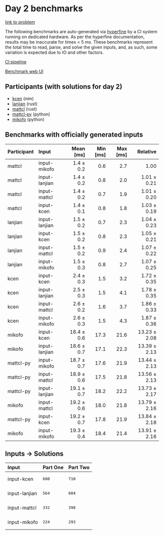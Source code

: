 # Day 2 benchmarks

[link to problem](https://adventofcode.com/2024/day/2)

The following benchmarks are auto-generated via
[hyperfine](https://github.com/sharkdp/hyperfine) by a CI system running on
dedicated hardware. As per the hyperfine documentation, results may be
inaccurate for times < 5 ms. These benchmarks represent the total time to read,
parse, and solve the given inputs, and, as such, some variation is expected due
to IO and other factors.

[CI pipeline](http://ci.papercode.net:8080/teams/main/pipelines/aoc2024)

[Benchmark web UI](https://aoc.ancalagon.black)


## Participants (with solutions for day 2)

- [kcen](https://github.com/kcen/aoc2024) (nim)
- [lanjian](https://github.com/lanjian/aoc-2024) (rust)
- [mattcl](https://github.com/mattcl/aoc2024) (rust)
- [mattcl-py](https://github.com/mattcl/aoc2024-py) (python)
- [mikofo](https://github.com/mikofo/aoc2024) (python)


## Benchmarks with officially generated inputs

| Participant | Input | Mean [ms] | Min [ms] | Max [ms] | Relative |
|:---|:---|---:|---:|---:|---:|
| mattcl | input-mikofo | 1.4 ± 0.2 | 0.6 | 2.7 | 1.00 |
| mattcl | input-lanjian | 1.4 ± 0.2 | 0.8 | 2.0 | 1.01 ± 0.21 |
| mattcl | input-mattcl | 1.4 ± 0.2 | 0.7 | 1.9 | 1.01 ± 0.20 |
| mattcl | input-kcen | 1.4 ± 0.1 | 0.8 | 1.8 | 1.03 ± 0.19 |
| lanjian | input-lanjian | 1.5 ± 0.2 | 0.7 | 2.3 | 1.04 ± 0.23 |
| lanjian | input-kcen | 1.5 ± 0.2 | 0.8 | 2.3 | 1.05 ± 0.21 |
| lanjian | input-mattcl | 1.5 ± 0.2 | 0.9 | 2.4 | 1.07 ± 0.22 |
| lanjian | input-mikofo | 1.5 ± 0.3 | 0.8 | 2.7 | 1.07 ± 0.25 |
| kcen | input-kcen | 2.4 ± 0.3 | 1.5 | 3.2 | 1.72 ± 0.35 |
| kcen | input-lanjian | 2.5 ± 0.3 | 1.5 | 4.1 | 1.78 ± 0.35 |
| kcen | input-mattcl | 2.6 ± 0.2 | 1.6 | 3.7 | 1.86 ± 0.33 |
| kcen | input-mikofo | 2.6 ± 0.3 | 1.5 | 4.3 | 1.87 ± 0.36 |
| mikofo | input-kcen | 18.4 ± 0.6 | 17.3 | 21.6 | 13.23 ± 2.08 |
| mikofo | input-lanjian | 18.6 ± 0.7 | 17.1 | 22.3 | 13.39 ± 2.13 |
| mattcl-py | input-mikofo | 18.7 ± 0.7 | 17.6 | 21.9 | 13.44 ± 2.13 |
| mattcl-py | input-mattcl | 18.9 ± 0.6 | 17.5 | 21.8 | 13.56 ± 2.13 |
| mattcl-py | input-lanjian | 19.1 ± 0.7 | 18.2 | 22.2 | 13.73 ± 2.17 |
| mikofo | input-mattcl | 19.2 ± 0.6 | 18.0 | 21.8 | 13.79 ± 2.16 |
| mattcl-py | input-kcen | 19.2 ± 0.7 | 17.8 | 21.9 | 13.84 ± 2.18 |
| mikofo | input-mikofo | 19.3 ± 0.4 | 18.4 | 21.4 | 13.91 ± 2.16 |


## Inputs -> Solutions

| Input | Part One | Part Two |
|:---|:---|:---|
|input-kcen|<pre>680</pre>|<pre>710</pre>|
|input-lanjian|<pre>564</pre>|<pre>604</pre>|
|input-mattcl|<pre>332</pre>|<pre>398</pre>|
|input-mikofo|<pre>224</pre>|<pre>293</pre>|